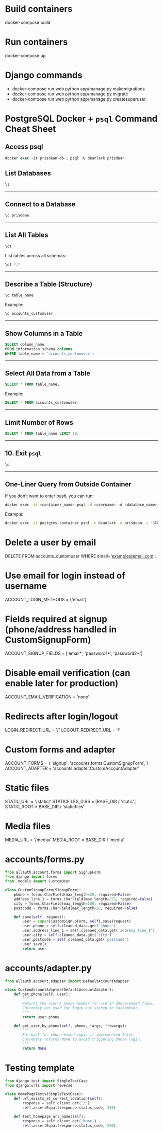 # Build containers
docker-compose build

# Run containers
docker-compose up

# Django commands
- docker-compose run web python app/manage.py makemigrations
- docker-compose run web python app/manage.py migrate
- docker-compose run web python app/manage.py createsuperuser

# PostgreSQL Docker + `psql` Command Cheat Sheet

## Access psql

```sql
docker exec -it prisdean-db-1 psql -U deanlark prisdean
```

## List Databases

```sql
\l
```

---

## Connect to a Database

```sql
\c prisdean
```

---

## List All Tables

```sql
\dt
```

List tables across all schemas:

```sql
\dt *.*
```

---

## Describe a Table (Structure)

```sql
\d table_name
```

Example:

```sql
\d accounts_customuser
```

---

## Show Columns in a Table

```sql
SELECT column_name
FROM information_schema.columns
WHERE table_name = 'accounts_customuser';
```

---

## Select All Data from a Table

```sql
SELECT * FROM table_name;
```

Example:

```sql
SELECT * FROM accounts_customuser;
```

---

## Limit Number of Rows

```sql
SELECT * FROM table_name LIMIT 10;
```

---

## 10. Exit `psql`

```sql
\q
```

---

## One-Liner Query from Outside Container

If you don’t want to enter bash, you can run:

```bash
docker exec -it <container_name> psql -U <username> -d <database_name> -c "SELECT * FROM accounts_customuser;"
```

Example:

```bash
docker exec -it postgres-container psql -U deanlark -d prisdean -c "SELECT * FROM accounts_customuser;"
```

# Delete a user by email
DELETE FROM accounts_customuser WHERE email='example@email.com';

# Use email for login instead of username
ACCOUNT_LOGIN_METHODS = {'email'}

# Fields required at signup (phone/address handled in CustomSignupForm)
ACCOUNT_SIGNUP_FIELDS = ['email*', 'password1*', 'password2*']

# Disable email verification (can enable later for production)
ACCOUNT_EMAIL_VERIFICATION = 'none'

# Redirects after login/logout
LOGIN_REDIRECT_URL = '/'
LOGOUT_REDIRECT_URL = '/'

# Custom forms and adapter
ACCOUNT_FORMS = {
    'signup': 'accounts.forms.CustomSignupForm',
}
ACCOUNT_ADAPTER = 'accounts.adapter.CustomAccountAdapter'

# Static files
STATIC_URL = '/static/'
STATICFILES_DIRS = [BASE_DIR / 'static']
STATIC_ROOT = BASE_DIR / 'staticfiles'

# Media files
MEDIA_URL = '/media/'
MEDIA_ROOT = BASE_DIR / 'media'

# accounts/forms.py

```python
from allauth.account.forms import SignupForm
from django import forms
from .models import CustomUser

class CustomSignupForm(SignupForm):
    phone = forms.CharField(max_length=20, required=False)
    address_line_1 = forms.CharField(max_length=255, required=False)
    city = forms.CharField(max_length=100, required=False)
    postcode = forms.CharField(max_length=20, required=False)

    def save(self, request):
        user = super(CustomSignupForm, self).save(request)
        user.phone = self.cleaned_data.get('phone')
        user.address_line_1 = self.cleaned_data.get('address_line_1')
        user.city = self.cleaned_data.get('city')
        user.postcode = self.cleaned_data.get('postcode')
        user.save()
        return user

```

# accounts/adapter.py

```python
from allauth.account.adapter import DefaultAccountAdapter

class CustomAccountAdapter(DefaultAccountAdapter):
    def get_phone(self, user):
        """
        Returns the user's phone number for use in phone-based flows.
        Currently not used for login but stored in CustomUser.
        """
        return user.phone

    def get_user_by_phone(self, phone, *args, **kwargs):
        """
        Fallback for phone-based login if implemented later.
        Currently returns None to avoid triggering phone login.
        """
        return None
```

# Testing template
```python
from django.test import SimpleTestCase
from django.urls import reverse

class HomePageTests(SimpleTestCase):
    def url_exists_at_correct_location(self):
        response = self.client.get('/')
        self.assertEqual(response.status_code, 200)

    def test_homepage_url_name(self):
        response = self.client.get('home')
        self.assertEqual(response.status_code, 200)
```